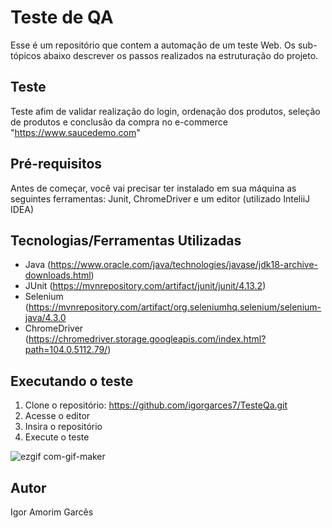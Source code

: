 # Teste de QA

Esse é um repositório que contem a automação de um teste Web. Os sub-tópicos abaixo descrever os passos realizados na estruturação do projeto.

## Teste
Teste afim de validar realização do login, ordenação dos produtos, seleção de produtos e conclusão da compra no e-commerce "https://www.saucedemo.com"


## Pré-requisitos
Antes de começar, você vai precisar ter instalado em sua máquina as seguintes ferramentas: Junit, ChromeDriver e um editor (utilizado InteliiJ IDEA)

## Tecnologias/Ferramentas Utilizadas

-  Java (https://www.oracle.com/java/technologies/javase/jdk18-archive-downloads.html)
-  JUnit (https://mvnrepository.com/artifact/junit/junit/4.13.2)
-  Selenium (https://mvnrepository.com/artifact/org.seleniumhq.selenium/selenium-java/4.3.0
-  ChromeDriver (https://chromedriver.storage.googleapis.com/index.html?path=104.0.5112.79/)

## Executando o teste

1. Clone o repositório: https://github.com/igorgarces7/TesteQa.git
2. Acesse o editor
3. Insira o repositório
4. Execute o teste


![ezgif com-gif-maker](https://user-images.githubusercontent.com/110796005/183346036-88f5014d-b548-44e1-86c1-1623c858759d.gif)


## Autor
Igor Amorim Garcês
